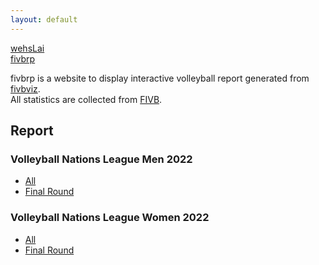 ```yaml
---
layout: default
---
```

[<i class="fa fa-user" aria-label="fa-user icon"></i> wehsLai](https://github.com/wehsLai)  
[<i class="fa fa-github" aria-label="fa-github icon"></i> fivbrp](https://github.com/wehsLai/fivbrp)

fivbrp is a website to display interactive volleyball report generated from [<i class="fa fa-github" aria-label="fa-github icon"></i> fivbviz](https://github.com/wehsLai/fivbviz).  
All statistics are collected from [FIVB](https://www.fivb.com/).

## Report
### Volleyball Nations League Men 2022
- [All](stats/mvnl2022.html)
- [Final Round](stats/mvnl2022_f.html)

### Volleyball Nations League Women 2022
- [All](stats/wvnl2022.html)
- [Final Round](stats/wvnl2022_f.html)